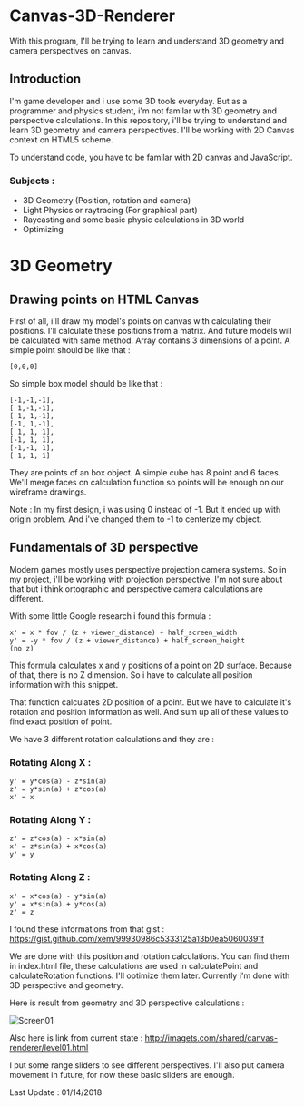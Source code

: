# Canvas-3D-Renderer
With this program, I'll be trying to learn and understand 3D geometry and camera perspectives on canvas.

## Introduction
I'm game developer and i use some 3D tools everyday. But as a programmer and physics student, i'm not familar with 3D geometry and perspective calculations. In this repository, i'll be trying to understand and learn 3D geometry and camera perspectives. I'll be working with 2D Canvas context on HTML5 scheme.

To understand code, you have to be familar with 2D canvas and JavaScript.

### Subjects : 
+ 3D Geometry (Position, rotation and camera)
+ Light Physics or raytracing (For graphical part)
+ Raycasting and some basic physic calculations in 3D world
+ Optimizing

# 3D Geometry

## Drawing points on HTML Canvas
First of all, i'll draw my model's points on canvas with calculating their positions. I'll calculate these positions from a matrix. And future models will be calculated with same method. Array contains 3 dimensions of a point. A simple point should be like that :
```
[0,0,0]
```

So simple box model should be like that :
```
[-1,-1,-1],
[ 1,-1,-1],
[ 1, 1,-1],
[-1, 1,-1],
[ 1, 1, 1],
[-1, 1, 1],
[-1,-1, 1],
[ 1,-1, 1]
```

They are points of an box object. A simple cube has 8 point and 6 faces. We'll merge faces on calculation function so points will be enough on our wireframe drawings.

Note : In my first design, i was using 0 instead of -1. But it ended up with origin problem. And i've changed them to -1 to centerize my object.

## Fundamentals of 3D perspective
Modern games mostly uses perspective projection camera systems. So in my project, i'll be working with projection perspective. I'm not sure about that but i think ortographic and perspective camera calculations are different.

With some little Google research i found this formula :
```
x' = x * fov / (z + viewer_distance) + half_screen_width
y' = -y * fov / (z + viewer_distance) + half_screen_height
(no z) 
```

This formula calculates x and y positions of a point on 2D surface. Because of that, there is no Z dimension. So i have to calculate all position information with this snippet.

That function calculates 2D position of a point. But we have to calculate it's rotation and position information as well. And sum up all of these values to find exact position of point.

We have 3 different rotation calculations and they are :

### Rotating Along X :
```
y' = y*cos(a) - z*sin(a)
z' = y*sin(a) + z*cos(a)
x' = x
```

### Rotating Along Y :
```
z' = z*cos(a) - x*sin(a)
x' = z*sin(a) + x*cos(a)
y' = y
```

### Rotating Along Z :
```
x' = x*cos(a) - y*sin(a)
y' = x*sin(a) + y*cos(a)
z' = z
```

I found these informations from that gist : https://gist.github.com/xem/99930986c5333125a13b0ea50600391f

We are done with this position and rotation calculations. You can find them in index.html file, these calculations are used in calculatePoint and calculateRotation functions. I'll optimize them later. Currently i'm done with 3D perspective and geometry.

Here is result from geometry and 3D perspective calculations :

![Screen01](http://imagets.com/shared/canvas-renderer/screen01.jpg)

Also here is link from current state :
http://imagets.com/shared/canvas-renderer/level01.html

I put some range sliders to see different perspectives. I'll also put camera movement in future, for now these basic sliders are enough.

Last Update : 01/14/2018